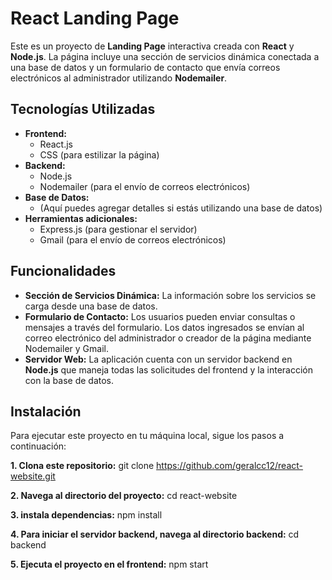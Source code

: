 # React Landing Page

Este es un proyecto de **Landing Page** interactiva creada con **React** y **Node.js**. La página incluye una sección de servicios dinámica conectada a una base de datos y un formulario de contacto que envía correos electrónicos al administrador utilizando **Nodemailer**.

## Tecnologías Utilizadas

- **Frontend:** 
  - React.js
  - CSS (para estilizar la página)
- **Backend:**
  - Node.js
  - Nodemailer (para el envío de correos electrónicos)
- **Base de Datos:** 
  - (Aquí puedes agregar detalles si estás utilizando una base de datos)
- **Herramientas adicionales:**
  - Express.js (para gestionar el servidor)
  - Gmail (para el envío de correos electrónicos)

## Funcionalidades

- **Sección de Servicios Dinámica:** La información sobre los servicios se carga desde una base de datos.
- **Formulario de Contacto:** Los usuarios pueden enviar consultas o mensajes a través del formulario. Los datos ingresados se envían al correo electrónico del administrador o creador de la página mediante Nodemailer y Gmail.
- **Servidor Web:** La aplicación cuenta con un servidor backend en **Node.js** que maneja todas las solicitudes del frontend y la interacción con la base de datos.

## Instalación

Para ejecutar este proyecto en tu máquina local, sigue los pasos a continuación:

**1. Clona este repositorio:**
git clone https://github.com/geralcc12/react-website.git

**2. Navega al directorio del proyecto:**
    cd react-website

**3. instala dependencias:**
    npm install

**4. Para iniciar el servidor backend, navega al directorio backend:**
    cd backend

**5. Ejecuta el proyecto en el frontend:**
    npm start

